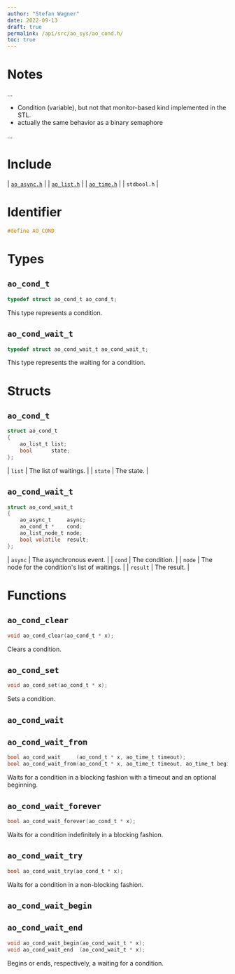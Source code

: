 ```yaml
---
author: "Stefan Wagner"
date: 2022-09-13
draft: true
permalink: /api/src/ao_sys/ao_cond.h/
toc: true
---
```


# Notes

...

- Condition (variable), but not that monitor-based kind implemented in the STL.
- actually the same behavior as a binary semaphore

...

# Include

| [`ao_async.h`](ao_async.h.md) |
| [`ao_list.h`](../ao/ao_list.h.md) |
| [`ao_time.h`](ao_time.h.md) |
| `stdbool.h` |

# Identifier

```c
#define AO_COND
```

# Types

## `ao_cond_t`

```c
typedef struct ao_cond_t ao_cond_t;
```

This type represents a condition.

## `ao_cond_wait_t`

```c
typedef struct ao_cond_wait_t ao_cond_wait_t;
```

This type represents the waiting for a condition.

# Structs

## `ao_cond_t`

```c
struct ao_cond_t
{
    ao_list_t list;
    bool      state;
};
```

| `list` | The list of waitings. |
| `state` | The state. |

## `ao_cond_wait_t`

```c
struct ao_cond_wait_t
{
    ao_async_t     async;
    ao_cond_t *    cond;
    ao_list_node_t node;
    bool volatile  result;
};
```

| `async` | The asynchronous event. |
| `cond` | The condition. |
| `node` | The node for the condition's list of waitings. |
| `result` | The result. |

# Functions

## `ao_cond_clear`

```c
void ao_cond_clear(ao_cond_t * x);
```

Clears a condition.

## `ao_cond_set`

```c
void ao_cond_set(ao_cond_t * x);
```

Sets a condition.

## `ao_cond_wait`
## `ao_cond_wait_from`

```c
bool ao_cond_wait     (ao_cond_t * x, ao_time_t timeout);
bool ao_cond_wait_from(ao_cond_t * x, ao_time_t timeout, ao_time_t beginning);
```

Waits for a condition in a blocking fashion with a timeout and an optional beginning.

## `ao_cond_wait_forever`

```c
bool ao_cond_wait_forever(ao_cond_t * x);
```

Waits for a condition indefinitely in a blocking fashion.

## `ao_cond_wait_try`

```c
bool ao_cond_wait_try(ao_cond_t * x);
```

Waits for a condition in a non-blocking fashion.

## `ao_cond_wait_begin`
## `ao_cond_wait_end`

```c
void ao_cond_wait_begin(ao_cond_wait_t * x);
void ao_cond_wait_end  (ao_cond_wait_t * x);
```

Begins or ends, respectively, a waiting for a condition.
